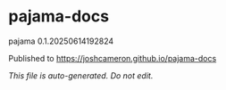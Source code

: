 # pajama-docs
pajama 0.1.20250614192824

Published to https://joshcameron.github.io/pajama-docs

*This file is auto-generated. Do not edit.*
